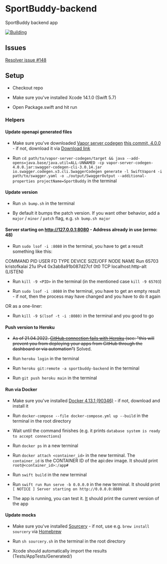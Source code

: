 # SportBuddy-backend
SportBuddy backend app

[![Building](https://github.com/stateman92/MSc-SportBuddy-backend/actions/workflows/main.yml/badge.svg)](https://github.com/stateman92/MSc-SportBuddy-backend/actions/workflows/main.yml)

## Issues

[Resolver issue #148](https://github.com/hmlongco/Resolver/issues/148)

## Setup

- Checkout repo

- Make sure you've installed Xcode 14.1.0 (Swift 5.7)

- Open Package.swift and hit run

### Helpers

#### Update openapi generated files

- Make sure you've downloaded [Vapor server codegen](https://github.com/thecheatah/vapor-server-codegen) [this commit, 4.0.0](https://github.com/thecheatah/vapor-server-codegen/commit/59f6a580ac618782d1c51a0a4ded8fa1779e6de7) - if not, download it via [Download link](https://github.com/thecheatah/vapor-server-codegen/archive/refs/heads/4.zip)

- Run `cd path/to/vapor-server-codegen/target && java --add-opens=java.base/java.util=ALL-UNNAMED -cp vapor-server-codegen-4.0.0.jar:swagger-codegen-cli-3.0.14.jar io.swagger.codegen.v3.cli.SwaggerCodegen generate -l SwiftVapor4 -i path/to/swagger.yaml -o ./output/SwaggerOutput --additional-properties projectName=SportBuddy` in the terminal

#### Update version

- Run `sh bump.sh` in the terminal

- By default it bumps the patch version. If you want other behavior, add a `major` / `minor` / `patch` flag, e.g. `sh bump.sh major`

#### Server starting on http://127.0.0.1:8080 - Address already in use (errno: 48)

- Run `sudo lsof -i :8080` in the terminal, you have to get a result something like this:

COMMAND   PID         USER   FD   TYPE             DEVICE SIZE/OFF NODE NAME
Run     65703 kristofkalai   21u  IPv4 0x3ab8a91b087d27cf      0t0  TCP localhost:http-alt (LISTEN)

- Run `kill -9 <PID>` in the terminal (in the mentioned case `kill -9 65703`)

- Run `sudo lsof -i :8080` in the terminal, you have to get an empty result - if not, then the process may have changed and you have to do it again

OR as a one-liner:

- Run `kill -9 $(lsof -t -i :8080)` in the terminal and you good to go

#### Push version to Heroku

- ~~As of 21.04.2022. [GitHub connection fails with Heroku](https://status.heroku.com/incidents/2413) (see: "this will prevent you from deploying your apps from GitHub through the dashboard or via automation")~~ Solved.

- Run `heroku login` in the terminal

- Run `heroku git:remote -a sportbuddy-backend` in the terminal

- Run `git push heroku main` in the terminal

#### Run via Docker

- Make sure you've installed [Docker 4.13.1 (90346)](https://www.docker.com/) - if not, download and install it

- Run `docker-compose --file docker-compose.yml up --build` in the terminal in the root directory

- Wait until the command finishes (e.g. it prints `database system is ready to accept connections`)

- Run `docker ps` in a new terminal

- Run `docker attach <container_id>` in the new terminal. The `container_id` is the CONTAINER ID of the api:dev image. It should print `root@<container_id>:/app#`

- Run `swift build` in the new terminal

- Run `swift run Run serve -b 0.0.0.0` in the new terminal. It should print `[ NOTICE ] Server starting on http://0.0.0.0:8080`

- The app is running, you can test it. [It](http://localhost:8080/version) should print the current version of the app

#### Update mocks

- Make sure you've installed [Sourcery](https://github.com/krzysztofzablocki/Sourcery) - if not, use e.g. `brew install sourcery` via [Homebrew](https://brew.sh/)

- Run `sh sourcery.sh` in the terminal in the root directory

- Xcode should automatically import the results (Tests/AppTests/Generated/)
